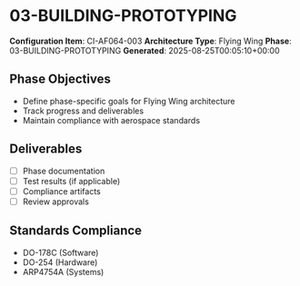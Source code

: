 # 03-BUILDING-PROTOTYPING

**Configuration Item**: CI-AF064-003
**Architecture Type**: Flying Wing
**Phase**: 03-BUILDING-PROTOTYPING
**Generated**: 2025-08-25T00:05:10+00:00

## Phase Objectives
- Define phase-specific goals for Flying Wing architecture
- Track progress and deliverables
- Maintain compliance with aerospace standards

## Deliverables
- [ ] Phase documentation
- [ ] Test results (if applicable)
- [ ] Compliance artifacts
- [ ] Review approvals

## Standards Compliance
- DO-178C (Software)
- DO-254 (Hardware)
- ARP4754A (Systems)
